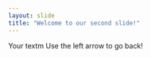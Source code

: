 ```yaml
---
layout: slide
title: "Welcome to our second slide!"
---
```

Your textm
Use the left arrow to go back!

